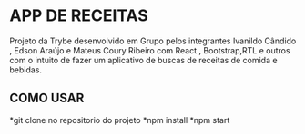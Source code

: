
# APP DE RECEITAS
Projeto da Trybe desenvolvido em Grupo pelos integrantes Ivanildo Cândido , Edson Araújo e Mateus Coury Ribeiro com React , Bootstrap,RTL e outros com o intuito de fazer um aplicativo de buscas de receitas de comida e bebidas.

## COMO USAR

*git clone no repositorio do projeto
*npm install
*npm start
